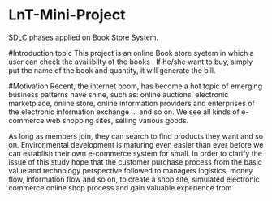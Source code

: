 # LnT-Mini-Project
SDLC phases applied on Book Store System.









#Introduction topic
This project is an online Book store syetem in which a user can check the availibilty of the books . If he/she want to buy, simply put the name of the book and quantity, it will generate the bill.






#Motivation
Recent, the internet boom, has become a hot topic of emerging business patterns have shine, such as: online auctions, electronic marketplace, online store, online information providers and enterprises of the electronic information exchange … and so on. We see all kinds of e-commerce web shopping sites, selling various goods.

As long as members join, they can search to find products they want and so on. Environmental development is maturing even easier than ever before we can establish their own e-commerce system for small. In order to clarify the issue of this study hope that the customer purchase process from the basic value and technology perspective followed to managers logistics, money flow, information flow and so on, to create a shop site, simulated electronic commerce online shop process and gain valuable experience from
